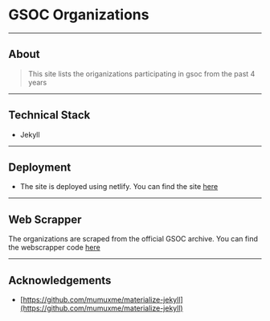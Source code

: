 # GSOC Organizations

----
## About

> This site lists the origanizations participating in gsoc from the past 4 years

----
## Technical Stack

- Jekyll

----
## Deployment

- The site is deployed using netlify. You can find the site [here](https://gsoc-organizations.netlify.com/)


----
## Web Scrapper

The organizations are scraped from the official GSOC archive. You can find the webscrapper code [here](https://github.com/nishantwrp/gsoc-organizations-scrapper)

----
## Acknowledgements

- [https://github.com/mumuxme/materialize-jekyll](https://github.com/mumuxme/materialize-jekyll)


